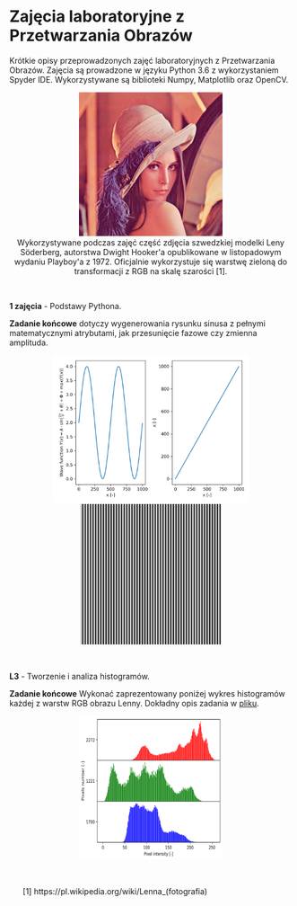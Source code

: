 # Zajęcia laboratoryjne z Przetwarzania Obrazów
Krótkie opisy przeprowadzonych zajęć laboratoryjnych z Przetwarzania Obrazów. Zajęcia są prowadzone w języku Python 3.6 z wykorzystaniem Spyder IDE. Wykorzystywane są biblioteki Numpy, Matplotlib oraz OpenCV.
<br/>
<p align="center">
<img width="256" height="256" src="https://github.com/Miloszek1990/Zajecia_Matematyka_PO/blob/master/Lenna.png"><br />
Wykorzystywane podczas zajęć część zdjęcia szwedzkiej modelki Leny Söderberg, autorstwa Dwight Hooker'a opublikowane w listopadowym wydaniu Playboy'a z 1972. Oficjalnie wykorzystuje się warstwę zieloną do transformacji z RGB na skalę szarości [1].

</p>
<br/>

**1 zajęcia** - Podstawy Pythona.<br />

**Zadanie końcowe** dotyczy wygenerowania rysunku sinusa z pełnymi matematycznymi atrybutami, jak przesunięcie fazowe czy zmienna amplituda.
<br/>
<p align="center">
<img src="https://github.com/Miloszek1990/Zajecia_Matematyka_PO/blob/master/Z1-some_plot.png" width="350"> 
<img src="https://github.com/Miloszek1990/Zajecia_Matematyka_PO/blob/master/Z1_sin_img.png" width="250">
</p>
<br/>

**L3** - Tworzenie i analiza histogramów.<br />

**Zadanie końcowe** Wykonać zaprezentowany poniżej wykres histogramów każdej z warstw RGB obrazu Lenny. Dokładny opis zadania  w [pliku](https://github.com/Miloszek1990/Zajecia_Matematyka_PO/blob/master/L3%20-%20histogramy.py).
<p align="center">
<img width="256" height="256" src="https://github.com/Miloszek1990/Zajecia_Matematyka_PO/blob/master/L3%20-%20Lenna_histogram.png">
</p>
<br />
<ul>
[1] https://pl.wikipedia.org/wiki/Lenna_(fotografia)
</ul>
